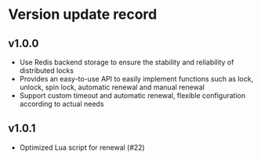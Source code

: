 # Version update record

## v1.0.0
- Use Redis backend storage to ensure the stability and reliability of distributed locks
- Provides an easy-to-use API to easily implement functions such as lock, unlock, spin lock, automatic renewal and manual renewal
- Support custom timeout and automatic renewal, flexible configuration according to actual needs

## v1.0.1
- Optimized Lua script for renewal (#22)

